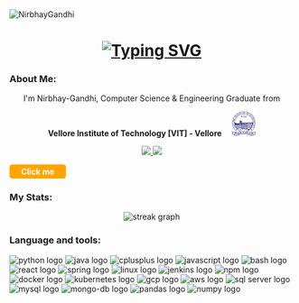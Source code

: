 <img align="center"  src="https://visitor-badge.laobi.icu/badge?page_id=Nirbhay-Gandhi/Nirbhay-Gandhi" alt="NirbhayGandhi">    

<h1 align="center">
  <a href="https://git.io/typing-svg"><img src="https://readme-typing-svg.demolab.com?font=IM+Fell+Great+Primer+SC&size=35&duration=6500&pause=1500&color=141E46&background=DAC0A379&center=true&vCenter=true&width=700&height=60&lines=Welcome+to+Nirbhay's+GitHub+Profile" alt="Typing SVG" /></a>
</h1>
   
<!--###  <img src="/images/Developer.gif" alt="developer gif"  height="45px"> About Me: -->
###  About Me:
<!-- <p align="center">
  <p style="margin-top: -10px; margin-bottom: 5px;  text-align: center;">I'm Nirbhay-Gandhi, Computer Science & Engineering Graduate from </p>
  <div Style = "margin-top: -10px; display:flex; align-items: center; justify-content: center; "> <p> <b>Vellore Institute of Technology [VIT] -Vellore</b> </p> <img src="/images/vitlogo.png" height="45px" width="42px" style="margin-left: 5px;"> </div>
</p> -->
<p align="center" display="flex">
  <p align="center">I'm Nirbhay-Gandhi, Computer Science & Engineering Graduate from </p>
  <p align="center"> <b>Vellore Institute of Technology [VIT] - Vellore</b> <img src="/images/gap.png" height="10px" width="10px"> <img src="/images/vitlogo.png" height="45px" width="42px" style="margin-left: "5px";"> </p>
</p>


<p align="center">
 <a href="https://www.linkedin.com/in/nirbhay-gandhi/">
    <img src="https://img.shields.io/badge/linkedin-%230077B5.svg?&style=for-the-badge&logo=linkedin&logoColor=white" height=23>
 </a> 
 <a href="mailto:nsgandhi.in@gmail.com">
    <img src="https://img.shields.io/badge/Gmail-D14836?style=for-the-badge&logo=gmail&logoColor=white" height=23>
 </a> 
<div style="width: 100px; height: 25px; background-color: orange; border-radius: 5px; display: flex; align-items: center; justify-content: center; text-align: center;">
    <a href="https://click.me" style="color: white; text-decoration: none; font-weight: bold;">Click me</a>
</div>

<!-- <a href="https://leetcode.com/nid9190/" target="_blank">
    <img src="https://img.shields.io/static/v1?message=LeetCode&logo=leetcode&label=&color=282828&logoColor=white&labelColor=&style=for-the-badge" height="23" alt="leetcode logo"  />
</a> -->
<!--   <a href="https://www.hackerrank.com/tirth08" target="_blank">
    <img src="https://img.shields.io/static/v1?message=HackerRank&logo=hackerrank&label=&color=2EC866&logoColor=white&labelColor=&style=for-the-badge" height="23" alt="hackerrank logo"  />
  </a> -->
</p>

###

<h3 align="left">My Stats:</h3>

<div align="center">
  <img src="https://streak-stats.demolab.com?user=Nirbhay-Gandhi&locale=en&mode=weekly&theme=codeSTACKr&hide_border=false&border_radius=5&order=3" height="220" alt="streak graph"  />
</div>

###

###

<h3 align="left">Language and tools:</h3>

<div>
<!--   you can check logos from : https://github.com/devicons/devicon/tree/v2.15.1/icons, edit as per url -->

  <!-- programming languages -->
  <img src="https://cdn.jsdelivr.net/gh/devicons/devicon/icons/python/python-original.svg" height="40" width="52" alt="python logo"  />
  <img src="https://cdn.jsdelivr.net/gh/devicons/devicon/icons/java/java-original.svg" height="40" width="52" alt="java logo"  />
  <img src="https://cdn.jsdelivr.net/gh/devicons/devicon/icons/cplusplus/cplusplus-original.svg" height="40" width="52" alt="cplusplus logo"  />
  <img src="https://cdn.jsdelivr.net/gh/devicons/devicon/icons/javascript/javascript-original.svg" height="40" width="52" alt="javascript logo"  />
  <img src="https://cdn.jsdelivr.net/gh/devicons/devicon/icons/bash/bash-original.svg" height="40" width="52" alt="bash logo"  />

  
  <!-- technologies -->
  <img src="https://cdn.jsdelivr.net/gh/devicons/devicon/icons/react/react-original.svg" height="40" width="52" alt="react logo"  />
  <img src="https://cdn.jsdelivr.net/gh/devicons/devicon/icons/spring/spring-original-wordmark.svg" height="40" width="52" alt="spring logo"  />
  <img src="https://cdn.jsdelivr.net/gh/devicons/devicon/icons/linux/linux-original.svg" height="40" width="52" alt="linux logo"  />


  <!-- frame wroks -->
  <img src="https://cdn.jsdelivr.net/gh/devicons/devicon/icons/jenkins/jenkins-original.svg" height="40" width="52" alt="jenkins logo"  />
  <img src="https://cdn.jsdelivr.net/gh/devicons/devicon/icons/npm/npm-original-wordmark.svg" height="40" width="52" alt="npm logo"  />
  <img src="https://cdn.jsdelivr.net/gh/devicons/devicon/icons/docker/docker-original.svg" height="40" width="52" alt="docker logo"  />
  <img src="https://cdn.jsdelivr.net/gh/devicons/devicon/icons/kubernetes/kubernetes-plain.svg" height="40" width="52" alt="kubernetes logo"  />

  <!-- cloud -->
  <img src="https://cdn.jsdelivr.net/gh/devicons/devicon/icons/googlecloud/googlecloud-original.svg" height="40" width="52" alt="gcp logo"  />
  <img src="https://cdn.jsdelivr.net/gh/devicons/devicon/icons/amazonwebservices/amazonwebservices-original-wordmark.svg" height="40" width="52" alt="aws logo"  />


  <!--db-->
  <img src="https://cdn.jsdelivr.net/gh/devicons/devicon/icons/microsoftsqlserver/microsoftsqlserver-plain-wordmark.svg" height="40" width="52" alt="sql server logo"  />
  <img src="https://cdn.jsdelivr.net/gh/devicons/devicon/icons/mysql/mysql-original.svg" height="40" width="52" alt="mysql logo"  />
  <img src="https://cdn.jsdelivr.net/gh/devicons/devicon/icons/mongodb/mongodb-plain-wordmark.svg" height="40" width="52" alt="mongo-db logo"  />


  <!-- data related -->
  <img src="https://cdn.jsdelivr.net/gh/devicons/devicon/icons/pandas/pandas-original-wordmark.svg" height="40" width="52" alt="pandas logo"  />
  <img src="https://cdn.jsdelivr.net/gh/devicons/devicon/icons/numpy/numpy-original-wordmark.svg" height="40" width="52" alt="numpy logo"  />

</div>

###
